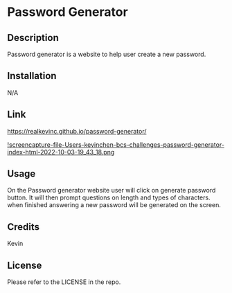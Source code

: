 # Password Generator

## Description

Password generator is a website to help user create a new password.

## Installation

N/A

## Link

https://realkevinc.github.io/password-generator/

[!screencapture-file-Users-kevinchen-bcs-challenges-password-generator-index-html-2022-10-03-19_43_18.png](/challenges/password-generator/screencapture-file-Users-kevinchen-bcs-challenges-password-generator-index-html-2022-10-03-19_43_18.png)

## Usage

On the Password generator website user will click on generate password button. It will then prompt questions on length and types of characters. when finished answering a new password will be generated on the screen.

## Credits

Kevin

## License

Please refer to the LICENSE in the repo.
